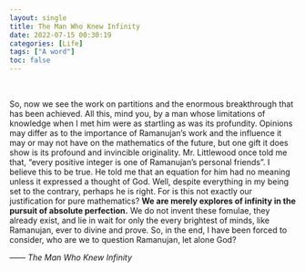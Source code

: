 ```yaml
---
layout: single
title: The Man Who Knew Infinity
date: 2022-07-15 00:30:19
categories: [Life]
tags: ["A word"]
toc: false
---
```


<br>



So, now we see the work on partitions and the enormous breakthrough that has been achieved. All this, mind you, by a man whose limitations of knowledge when I met him were as startling as was its profundity. Opinions may differ as to the importance of Ramanujan’s work and the influence it may or may not have on the mathematics of the future, but one gift it does show is its profound and invincible originality. Mr. Littlewood once told me that, “every positive integer is one of Ramanujan’s personal friends”. I believe this to be true. He told me that an equation for him had no meaning unless it expressed a thought of God. Well, despite everything in my being set to the contrary, perhaps he is right. For is this not exactly our justification for pure mathematics? **We are merely explores of infinity in the pursuit of absolute perfection.** We do not invent these fomulae, they already exist, and lie in wait for only the every brightest of minds, like Ramanujan, ever to divine and prove. So, in the end, I have been forced to consider, who are we to question Ramanujan, let alone God?

—— *The Man Who Knew Infinity*